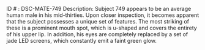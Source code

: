 ID # : DSC-MATE-749
Description: Subject 749 appears to be an average human male in his mid-thirties. Upon closer inspection, it becomes apparent that the subject possesses a unique set of features. The most striking of these is a prominent mouth spot, which is u-shaped and covers the entirety of his upper lip. In addition, his eyes are completely replaced by a set of jade LED screens, which constantly emit a faint green glow.